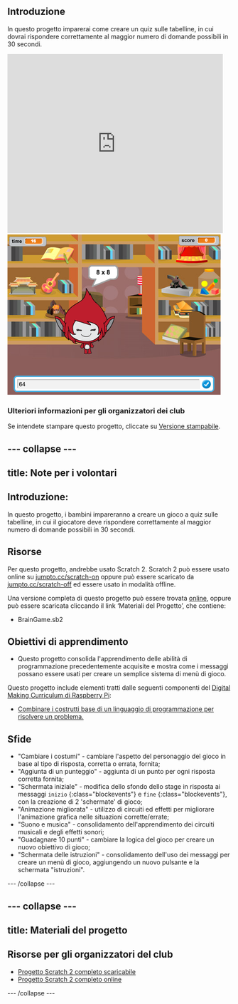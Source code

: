 ## Introduzione

In questo progetto imparerai come creare un quiz sulle tabelline, in cui dovrai rispondere correttamente al maggior numero di domande possibili in 30 secondi.

<div class="scratch-preview">
  <iframe allowtransparency="true" width="485" height="402" src="https://scratch.mit.edu/projects/embed/42225768/?autostart=false" frameborder="0"></iframe>
  <img src="images/brain-final.png">
</div>

### Ulteriori informazioni per gli organizzatori dei club

Se intendete stampare questo progetto, cliccate su [Versione stampabile](https://projects.raspberrypi.org/en/projects/brain-game/print).

## \--- collapse \---

## title: Note per i volontari

## Introduzione:

In questo progetto, i bambini impareranno a creare un gioco a quiz sulle tabelline, in cui il giocatore deve rispondere correttamente al maggior numero di domande possibili in 30 secondi.

## Risorse

Per questo progetto, andrebbe usato Scratch 2. Scratch 2 può essere usato online su [jumpto.cc/scratch-on](http://jumpto.cc/scratch-on) oppure può essere scaricato da [jumpto.cc/scratch-off](http://jumpto.cc/scratch-off) ed essere usato in modalità offline.

Una versione completa di questo progetto può essere trovata [online](http://scratch.mit.edu/projects/42225768/#editor), oppure può essere scaricata cliccando il link ‘Materiali del Progetto’, che contiene:

* BrainGame.sb2

## Obiettivi di apprendimento

* Questo progetto consolida l'apprendimento delle abilità di programmazione precedentemente acquisite e mostra come i messaggi possano essere usati per creare un semplice sistema di menù di gioco.

Questo progetto include elementi tratti dalle seguenti componenti del [Digital Making Curriculum di Raspberry Pi](http://rpf.io/curriculum):

* [Combinare i costrutti base di un linguaggio di programmazione per risolvere un problema.](https://www.raspberrypi.org/curriculum/programming/builder)

## Sfide

* "Cambiare i costumi" - cambiare l'aspetto del personaggio del gioco in base al tipo di risposta, corretta o errata, fornita;
* "Aggiunta di un punteggio" - aggiunta di un punto per ogni risposta corretta fornita;
* "Schermata iniziale" - modifica dello sfondo dello stage in risposta ai messaggi `inizio` {:class="blockevents"} e `fine` {:class="blockevents"}, con la creazione di 2 'schermate' di gioco;
* "Animazione migliorata" - utilizzo di circuiti ed effetti per migliorare l'animazione grafica nelle situazioni corrette/errate;
* "Suono e musica" - consolidamento dell'apprendimento dei circuiti musicali e degli effetti sonori;
* "Guadagnare 10 punti" - cambiare la logica del gioco per creare un nuovo obiettivo di gioco;
* "Schermata delle istruzioni" - consolidamento dell'uso dei messaggi per creare un menù di gioco, aggiungendo un nuovo pulsante e la schermata "istruzioni".

\--- /collapse \---

## \--- collapse \---

## title: Materiali del progetto

## Risorse per gli organizzatori del club

* [Progetto Scratch 2 completo scaricabile](resources/BrainGame.sb2)
* [Progetto Scratch 2 completo online](http://scratch.mit.edu/projects/42225768/#editor)

\--- /collapse \---